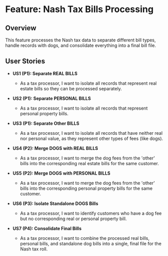 # Feature: Nash Tax Bills Processing

## Overview
This feature processes the Nash tax data to separate different bill types, handle records with dogs, and consolidate everything into a final bill file.

## User Stories

- **US1 (P1): Separate REAL BILLS**
  - As a tax processor, I want to isolate all records that represent real estate bills so they can be processed separately.

- **US2 (P1): Separate PERSONAL BILLS**
  - As a tax processor, I want to isolate all records that represent personal property bills.

- **US3 (P1): Separate Other BILLS**
  - As a tax processor, I want to isolate all records that have neither real nor personal value, as they represent other types of fees (like dogs).

- **US4 (P2): Merge DOGS with REAL BILLS**
  - As a tax processor, I want to merge the dog fees from the 'other' bills into the corresponding real estate bills for the same customer.

- **US5 (P2): Merge DOGS with PERSONAL BILLS**
  - As a tax processor, I want to merge the dog fees from the 'other' bills into the corresponding personal property bills for the same customer.

- **US6 (P3): Isolate Standalone DOGS Bills**
  - As a tax processor, I want to identify customers who have a dog fee but no corresponding real or personal property bill.

- **US7 (P4): Consolidate Final Bills**
  - As a tax processor, I want to combine the processed real bills, personal bills, and standalone dog bills into a single, final file for the Nash tax roll.
